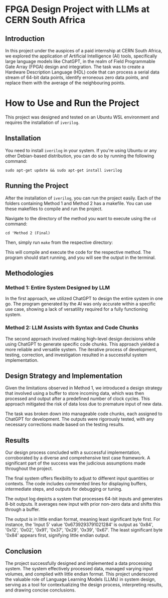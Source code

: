 # FPGA Design Project with LLMs at CERN South Africa

## Introduction

In this project under the auspices of a paid internship at CERN South Africa, we explored the application of Artificial Intelligence (AI) tools, specifically large language models like ChatGPT, in the realm of Field Programmable Gate Array (FPGA) design and integration. The task was to create a Hardware Description Language (HDL) code that can process a serial data stream of 64-bit data points, identify erroneous zero data points, and replace them with the average of the neighbouring points.

# How to Use and Run the Project

This project was designed and tested on an Ubuntu WSL environment and requires the installation of `iverilog`. 

## Installation

You need to install `iverilog` in your system. If you're using Ubuntu or any other Debian-based distribution, you can do so by running the following command:

```sudo apt-get update && sudo apt-get install iverilog```

## Running the Project

After the installation of `iverilog`, you can run the project easily. Each of the folders containing Method 1 and Method 2 has a makefile. You can use these makefiles to compile and run the project. 

Navigate to the directory of the method you want to execute using the `cd` command:

```cd 'Method 2 (Final)```

Then, simply run `make` from the respective directory:

This will compile and execute the code for the respective method. The program should start running, and you will see the output in the terminal.


## Methodologies

### Method 1: Entire System Designed by LLM

In the first approach, we utilized ChatGPT to design the entire system in one go. The program generated by the AI was only accurate within a specific use case, showing a lack of versatility required for a fully functioning system.

### Method 2: LLM Assists with Syntax and Code Chunks

The second approach involved making high-level design decisions while using ChatGPT to generate specific code chunks. This approach yielded a more reliable and versatile system. The iterative process of development, testing, correction, and investigation resulted in a successful system implementation.

## Design Strategy and Implementation

Given the limitations observed in Method 1, we introduced a design strategy that involved using a buffer to store incoming data, which was then processed and output after a predefined number of clock cycles. This approach mitigated the risk of data loss due to premature input of new data.

The task was broken down into manageable code chunks, each assigned to ChatGPT for development. The outputs were rigorously tested, with any necessary corrections made based on the testing results. 

## Results

Our design process concluded with a successful implementation, corroborated by a diverse and comprehensive test case framework. A significant part of the success was the judicious assumptions made throughout the project.

The final system offers flexibility to adjust to different input quantities or contexts. The code includes commented lines for displaying buffers, intermediate steps, and outputs for debugging or tuning.

The output log depicts a system that processes 64-bit inputs and generates 8-bit outputs. It averages new input with prior non-zero data and shifts this through a buffer.

The output is in little endian format, meaning least significant byte first. For instance, the 'Input 5' value '0x6739293791021284' is output as '0x84', '0x12', '0x02', '0x91', '0x37', '0x29', '0x39', '0x67'. The least significant byte '0x84' appears first, signifying little endian output.

## Conclusion

The project successfully designed and implemented a data processing system. The system effectively processed data, managed varying input volumes, and complied with little endian format. This project underscored the valuable role of Language Learning Models (LLMs) in system design, serving as a tool for contextualizing the design process, interpreting results, and drawing concise conclusions.
